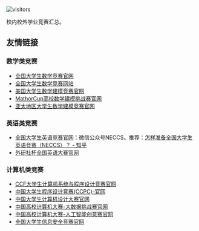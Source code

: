 ![visitors](https://visitor-badge.glitch.me/badge?page_id=rogerchenfz/XMU-Helper/tree/main/%E5%AD%A6%E4%B8%9A%E7%AB%9E%E8%B5%9B)

校内校外学业竞赛汇总。

## 友情链接

### 数学类竞赛

- [全国大学生数学竞赛官网](http://www.mcm.edu.cn/)
- [全国大学生数学竞赛网站](http://www.cmathc.cn/?tdsourcetag=s_pcqq_aiomsg)
- [美国大学生数学建模竞赛官网](https://www.comap.com/undergraduate/contests/)
- [MathorCup高校数学建模挑战赛官网](http://www.mathorcup.org/)
- [亚太地区大学生数学建模竞赛官网](http://www.apmcm.org/)

### 英语类竞赛

- [全国大学生英语竞赛官网](http://www.chinaneccs.cn/)：微信公众号NECCS。推荐：[怎样准备全国大学生英语竞赛（NECCS）？ - 知乎](https://www.zhihu.com/question/22660492/answer/1321512709)
- [外研社杯全国英语大赛官网](http://uchallenge.unipus.cn/)

### 计算机类竞赛

- [CCF大学生计算机系统与程序设计竞赛官网](https://www.ccf.org.cn/ccsp/)
- [中国大学生程序设计竞赛(CCPC)-官网](https://ccpc.io/)
- [中国大学生计算机设计大赛官网](http://jsjds.ruc.edu.cn/)
- [中国高校计算机大赛-大数据挑战赛官网](http://bdc.saikr.com/bdc)
- [中国高校计算机大赛-人工智能创意赛官网](http://aicontest.baidu.com/)
- [全国大学生信息安全竞赛官网](http://ftp.ciscn.cn/home)
